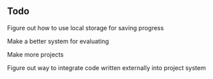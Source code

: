 ## Todo

Figure out how to use local storage for saving progress

Make a better system for evaluating

Make more projects

Figure out way to integrate code written externally into project system
